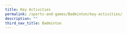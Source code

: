 ```yaml
---
title: Key Activities
permalink: /sports-and-games/Badminton/key-activities/
description: ""
third_nav_title: Badminton
---
```

